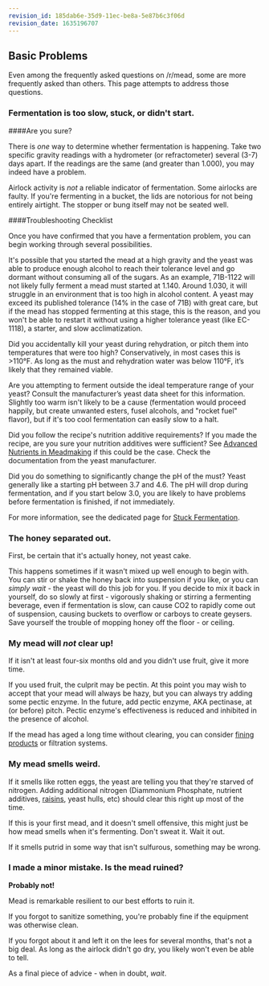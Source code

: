 ```yaml
---
revision_id: 185dab6e-35d9-11ec-be8a-5e87b6c3f06d
revision_date: 1635196707
---
```


## Basic Problems

Even among the frequently asked questions on /r/mead, some are more frequently asked than others. This page attempts to address those questions.

### Fermentation is too slow, stuck, or didn't start.

####Are you sure?

There is *one* way to determine whether fermentation is happening. Take two specific gravity readings with a hydrometer (or refractometer) several (3-7) days apart. If the readings are the same (and greater than 1.000), you may indeed have a problem.

Airlock activity is *not* a reliable indicator of fermentation. Some airlocks are faulty. If you're fermenting in a bucket, the lids are notorious for not being entirely airtight. The stopper or bung itself may not be seated well.

####Troubleshooting Checklist

Once you have confirmed that you have a fermentation problem, you can begin working through several possibilities.

It's possible that you started the mead at a high gravity and the yeast was able to produce enough alcohol to reach their tolerance level and go dormant without consuming all of the sugars. As an example, 71B-1122 will not likely fully ferment a mead must started at 1.140. Around 1.030, it will struggle in an environment that is too high in alcohol content. A yeast may exceed its published tolerance (14% in the case of 71B) with great care, but if the mead has stopped fermenting at this stage, this is the reason, and you won't be able to restart it without using a higher tolerance yeast (like EC-1118), a starter, and slow acclimatization.

Did you accidentally kill your yeast during rehydration, or pitch them into temperatures that were too high? Conservatively, in most cases this is &gt;110°F. As long as the must and rehydration water was below 110°F, it’s likely that they remained viable.

Are you attempting to ferment outside the ideal temperature range of your yeast? Consult the manufacturer’s yeast data sheet for this information. Slightly too warm isn't likely to be a cause (fermentation would proceed happily, but create unwanted esters, fusel alcohols, and "rocket fuel" flavor), but if it's too cool fermentation can easily slow to a halt.

Did you follow the recipe's nutrition additive requirements? If you made the recipe, are you sure your nutrition additives were sufficient? See [Advanced Nutrients in Meadmaking](/r/mead/wiki/resources/advanced_nutrients) if this could be the case. Check the documentation from the yeast manufacturer.

Did you do something to significantly change the pH of the must? Yeast generally like a starting pH between 3.7 and 4.6. The pH will drop during fermentation, and if you start below 3.0, you are likely to have problems before fermentation is finished, if not immediately.

For more information, see the dedicated page for [Stuck Fermentation](/r/mead/wiki/protocol/stuck_fermentation).

### The honey separated out.

First, be certain that it's actually honey, not yeast cake.

This happens sometimes if it wasn't mixed up well enough to begin with. You can stir or shake the honey back into suspension if you like, or you can *simply wait* - the yeast will do this job for you. If you decide to mix it back in yourself, do so slowly at first - vigorously shaking or stirring a fermenting beverage, even if fermentation is slow, can cause CO2 to rapidly come out of suspension, causing buckets to overflow or carboys to create geysers. Save yourself the trouble of mopping honey off the floor - or ceiling.

### My mead will *not* clear up!

If it isn't at least four-six months old and you didn't use fruit, give it more time.

If you used fruit, the culprit may be pectin. At this point you may wish to accept that your mead will always be hazy, but you can always try adding some pectic enzyme. In the future, add pectic enzyme, AKA pectinase, at (or before) pitch. Pectic enzyme's effectiveness is reduced and inhibited in the presence of alcohol.

If the mead has aged a long time without clearing, you can consider [fining products](https://eckraus.com/wine-making-finings/) or filtration systems.

### My mead smells weird.

If it smells like rotten eggs, the yeast are telling you that they're starved of nitrogen. Adding additional nitrogen (Diammonium Phosphate, nutrient additives, [raisins](https://old.reddit.com/r/mead/wiki/faq/alternative_nutrient_sources#wiki_raisins), yeast hulls, etc) should clear this right up most of the time.

If this is your first mead, and it doesn't smell offensive, this might just be how mead smells when it's fermenting. Don't sweat it. Wait it out.

If it smells putrid in some way that isn't sulfurous, something may be wrong.

### I made a minor mistake. Is the mead ruined?

**Probably not!**

Mead is remarkable resilient to our best efforts to ruin it.

If you forgot to sanitize something, you're probably fine if the equipment was otherwise clean.

If you forgot about it and left it on the lees for several months, that's not a big deal. As long as the airlock didn't go dry, you likely won't even be able to tell.

As a final piece of advice - when in doubt, *wait*.